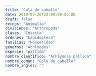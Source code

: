 ```yaml
---
title: "Cola de caballo"
date: 2018-03-26T20:00:00-00:00
draft: false
reinos: "Animalia"
divisiones: "Arthropoda"
clases: "Insecta"
ordenes: "Lepidoptera"
familias: "Hesperidae"
generos: "Achlyodes"
especie: "pallida"
nombre_cientifico: "Achlyodes pallida"
nombre_comun: "Cola de caballo"
nombre_ingles: ""
---
```

